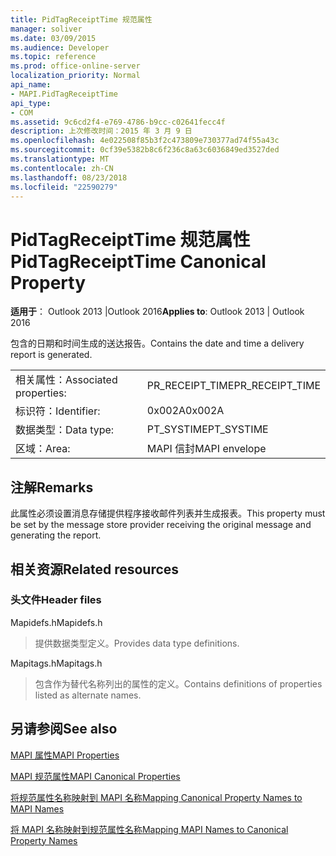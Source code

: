 ```yaml
---
title: PidTagReceiptTime 规范属性
manager: soliver
ms.date: 03/09/2015
ms.audience: Developer
ms.topic: reference
ms.prod: office-online-server
localization_priority: Normal
api_name:
- MAPI.PidTagReceiptTime
api_type:
- COM
ms.assetid: 9c6cd2f4-e769-4786-b9cc-c02641fecc4f
description: 上次修改时间：2015 年 3 月 9 日
ms.openlocfilehash: 4e022508f85b3f2c473809e730377ad74f55a43c
ms.sourcegitcommit: 0cf39e5382b8c6f236c8a63c6036849ed3527ded
ms.translationtype: MT
ms.contentlocale: zh-CN
ms.lasthandoff: 08/23/2018
ms.locfileid: "22590279"
---
```

# <a name="pidtagreceipttime-canonical-property"></a><span data-ttu-id="2d62b-103">PidTagReceiptTime 规范属性</span><span class="sxs-lookup"><span data-stu-id="2d62b-103">PidTagReceiptTime Canonical Property</span></span>

  
  
<span data-ttu-id="2d62b-104">**适用于**： Outlook 2013 |Outlook 2016</span><span class="sxs-lookup"><span data-stu-id="2d62b-104">**Applies to**: Outlook 2013 | Outlook 2016</span></span> 
  
<span data-ttu-id="2d62b-105">包含的日期和时间生成的送达报告。</span><span class="sxs-lookup"><span data-stu-id="2d62b-105">Contains the date and time a delivery report is generated.</span></span>
  
|||
|:-----|:-----|
|<span data-ttu-id="2d62b-106">相关属性：</span><span class="sxs-lookup"><span data-stu-id="2d62b-106">Associated properties:</span></span>  <br/> |<span data-ttu-id="2d62b-107">PR_RECEIPT_TIME</span><span class="sxs-lookup"><span data-stu-id="2d62b-107">PR_RECEIPT_TIME</span></span>  <br/> |
|<span data-ttu-id="2d62b-108">标识符：</span><span class="sxs-lookup"><span data-stu-id="2d62b-108">Identifier:</span></span>  <br/> |<span data-ttu-id="2d62b-109">0x002A</span><span class="sxs-lookup"><span data-stu-id="2d62b-109">0x002A</span></span>  <br/> |
|<span data-ttu-id="2d62b-110">数据类型：</span><span class="sxs-lookup"><span data-stu-id="2d62b-110">Data type:</span></span>  <br/> |<span data-ttu-id="2d62b-111">PT_SYSTIME</span><span class="sxs-lookup"><span data-stu-id="2d62b-111">PT_SYSTIME</span></span>  <br/> |
|<span data-ttu-id="2d62b-112">区域：</span><span class="sxs-lookup"><span data-stu-id="2d62b-112">Area:</span></span>  <br/> |<span data-ttu-id="2d62b-113">MAPI 信封</span><span class="sxs-lookup"><span data-stu-id="2d62b-113">MAPI envelope</span></span>  <br/> |
   
## <a name="remarks"></a><span data-ttu-id="2d62b-114">注解</span><span class="sxs-lookup"><span data-stu-id="2d62b-114">Remarks</span></span>

<span data-ttu-id="2d62b-115">此属性必须设置消息存储提供程序接收邮件列表并生成报表。</span><span class="sxs-lookup"><span data-stu-id="2d62b-115">This property must be set by the message store provider receiving the original message and generating the report.</span></span> 
  
## <a name="related-resources"></a><span data-ttu-id="2d62b-116">相关资源</span><span class="sxs-lookup"><span data-stu-id="2d62b-116">Related resources</span></span>

### <a name="header-files"></a><span data-ttu-id="2d62b-117">头文件</span><span class="sxs-lookup"><span data-stu-id="2d62b-117">Header files</span></span>

<span data-ttu-id="2d62b-118">Mapidefs.h</span><span class="sxs-lookup"><span data-stu-id="2d62b-118">Mapidefs.h</span></span>
  
> <span data-ttu-id="2d62b-119">提供数据类型定义。</span><span class="sxs-lookup"><span data-stu-id="2d62b-119">Provides data type definitions.</span></span>
    
<span data-ttu-id="2d62b-120">Mapitags.h</span><span class="sxs-lookup"><span data-stu-id="2d62b-120">Mapitags.h</span></span>
  
> <span data-ttu-id="2d62b-121">包含作为替代名称列出的属性的定义。</span><span class="sxs-lookup"><span data-stu-id="2d62b-121">Contains definitions of properties listed as alternate names.</span></span>
    
## <a name="see-also"></a><span data-ttu-id="2d62b-122">另请参阅</span><span class="sxs-lookup"><span data-stu-id="2d62b-122">See also</span></span>



[<span data-ttu-id="2d62b-123">MAPI 属性</span><span class="sxs-lookup"><span data-stu-id="2d62b-123">MAPI Properties</span></span>](mapi-properties.md)
  
[<span data-ttu-id="2d62b-124">MAPI 规范属性</span><span class="sxs-lookup"><span data-stu-id="2d62b-124">MAPI Canonical Properties</span></span>](mapi-canonical-properties.md)
  
[<span data-ttu-id="2d62b-125">将规范属性名称映射到 MAPI 名称</span><span class="sxs-lookup"><span data-stu-id="2d62b-125">Mapping Canonical Property Names to MAPI Names</span></span>](mapping-canonical-property-names-to-mapi-names.md)
  
[<span data-ttu-id="2d62b-126">将 MAPI 名称映射到规范属性名称</span><span class="sxs-lookup"><span data-stu-id="2d62b-126">Mapping MAPI Names to Canonical Property Names</span></span>](mapping-mapi-names-to-canonical-property-names.md)

